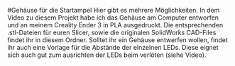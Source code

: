 #Gehäuse für die Startampel 
Hier gibt es mehrere Möglichkeiten. In dem Video zu diesem Projekt habe ich das Gehäuse am Computer entworfen und an meinem Creality Ender 3 in PLA ausgedruckt. Die entsprechenden .stl-Dateien für euren Slicer, sowie die originalen SolidWorks CAD-Files findet ihr in diesem Ordner. Solltet ihr ein Gehäuse entwerfen wollen, findet ihr auch eine Vorlage für die Abstände der einzelnen LEDs. Diese eignet sich auch gut zum ausrichten der LEDs beim verlöten (siehe Video).  

